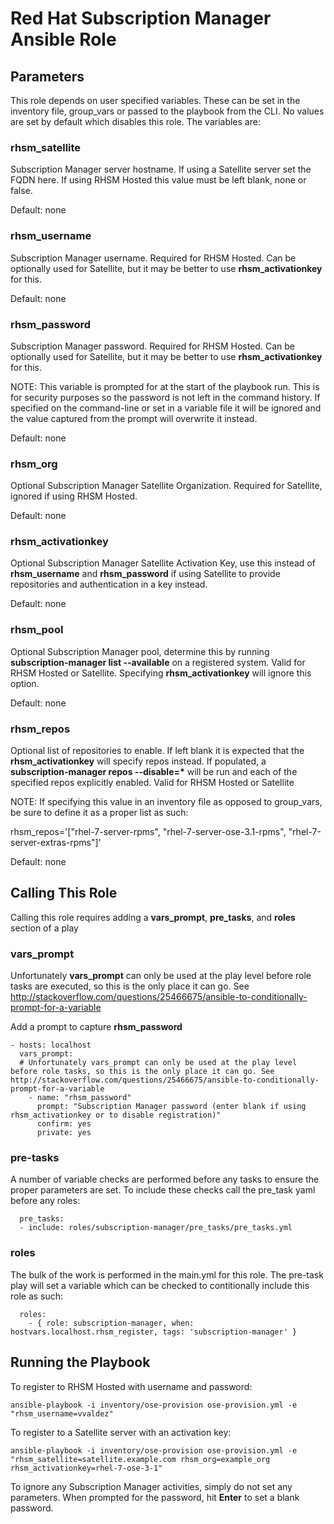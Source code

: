 # Red Hat Subscription Manager Ansible Role

## Parameters

This role depends on user specified variables. These can be set in the inventory file, group_vars or passed to the playbook from the CLI. No values are set by default which disables this role. The variables are:

### rhsm_satellite

Subscription Manager server hostname. If using a Satellite server set the FQDN here. If using RHSM Hosted this value must be left blank, none or false.

Default: none

### rhsm_username

Subscription Manager username. Required for RHSM Hosted. Can be optionally used for Satellite, but it may be better to use **rhsm_activationkey** for this.

Default: none

### rhsm_password

Subscription Manager password. Required for RHSM Hosted. Can be optionally used for Satellite, but it may be better to use **rhsm_activationkey** for this. 

NOTE: This variable is prompted for at the start of the playbook run. This is for security purposes so the password is not left in the command history. If specified on the command-line or set in a variable file it will be ignored and the value captured from the prompt will overwrite it instead.

Default: none

### rhsm_org

Optional Subscription Manager Satellite Organization. Required for Satellite, ignored if using RHSM Hosted.

Default: none

### rhsm_activationkey

Optional Subscription Manager Satellite Activation Key, use this instead of **rhsm_username** and **rhsm_password** if using Satellite to provide repositories and authentication in a key instead.

Default: none

### rhsm_pool

Optional Subscription Manager pool, determine this by running **subscription-manager list --available** on a registered system. Valid for RHSM Hosted or Satellite. Specifying **rhsm_activationkey** will ignore this option.

Default: none

### rhsm_repos

Optional list of repositories to enable. If left blank it is expected that the **rhsm_activationkey** will specify repos instead.  If populated, a **subscription-manager repos --disable=\*** will be run and each of the specified repos explicitly enabled. Valid for RHSM Hosted or Satellite

NOTE: If specifying this value in an inventory file as opposed to group_vars, be sure to define it as a proper list as such:

rhsm_repos='["rhel-7-server-rpms", "rhel-7-server-ose-3.1-rpms", "rhel-7-server-extras-rpms"]'

Default: none

## Calling This Role
Calling this role requires adding a **vars_prompt**, **pre_tasks**, and **roles** section of a play

### vars_prompt
Unfortunately **vars_prompt** can only be used at the play level before role tasks are executed, so this is the only place it can go. See http://stackoverflow.com/questions/25466675/ansible-to-conditionally-prompt-for-a-variable

Add a prompt to capture **rhsm_password**

```
- hosts: localhost
  vars_prompt:
  # Unfortunately vars_prompt can only be used at the play level before role tasks, so this is the only place it can go. See http://stackoverflow.com/questions/25466675/ansible-to-conditionally-prompt-for-a-variable
    - name: "rhsm_password"
      prompt: "Subscription Manager password (enter blank if using rhsm_activationkey or to disable registration)"
      confirm: yes
      private: yes
```

### pre-tasks

A number of variable checks are performed before any tasks to ensure the proper parameters are set. To include these checks call the pre_task yaml before any roles:

```
  pre_tasks:
  - include: roles/subscription-manager/pre_tasks/pre_tasks.yml 
```

### roles

The bulk of the work is performed in the main.yml for this role. The pre-task play will set a variable which can be checked to contitionally include this role as such:

```
  roles:
    - { role: subscription-manager, when: hostvars.localhost.rhsm_register, tags: 'subscription-manager' }
```

## Running the Playbook
 
To register to RHSM Hosted with username and password:

```
ansible-playbook -i inventory/ose-provision ose-provision.yml -e "rhsm_username=vvaldez"
```

To register to a Satellite server with an activation key:

```
ansible-playbook -i inventory/ose-provision ose-provision.yml -e "rhsm_satellite=satellite.example.com rhsm_org=example_org rhsm_activationkey=rhel-7-ose-3-1"
```

To ignore any Subscription Manager activities, simply do not set any parameters. When prompted for the password, hit **Enter** to set a blank password.
